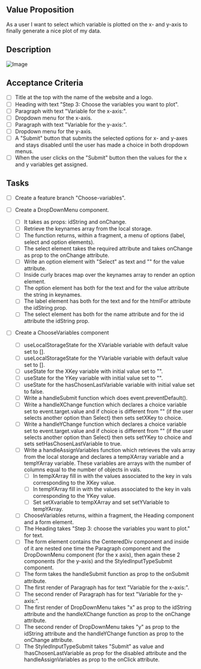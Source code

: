 ## Value Proposition

As a user I want to select which variable is plotted on the x- and y-axis
to finally generate a nice plot of my data.

## Description

![Image](https://github.com/catdieval/capstone-plotdata/assets/148149765/0ee23bbe-bc88-4f3f-8ba6-cc55d0b68435)

## Acceptance Criteria

- [ ] Title at the top with the name of the website and a logo.
- [ ] Heading with text "Step 3: Choose the variables you want to plot".
- [ ] Paragraph with text "Variable for the x-axis:".
- [ ] Dropdown menu for the x-axis.
- [ ] Paragraph with text "Variable for the y-axis:".
- [ ] Dropdown menu for the y-axis.
- [ ] A "Submit" button that submits the selected options for x- and y-axes and stays disabled until the user has made a choice in both dropdown menus.
- [ ] When the user clicks on the "Submit" button then the values for the x and y variables get assigned.

## Tasks

- [ ] Create a feature branch "Choose-variables".

- [ ] Create a DropDownMenu component.

  - [ ] It takes as props: idString and onChange.
  - [ ] Retrieve the keynames array from the local storage.
  - [ ] The function returns, within a fragment, a menu of options (label, select and option elements).
  - [ ] The select element takes the required attribute and takes onChange as prop to the onChange attribute.
  - [ ] Write an option element with "Select" as text and "" for the value attribute.
  - [ ] Inside curly braces map over the keynames array to render an option element.
  - [ ] The option element has both for the text and for the value attribute the string in keynames.
  - [ ] The label element has both for the text and for the htmlFor attribute the idString prop.
  - [ ] The select element has both for the name attribute and for the id attribute the idString prop.

- [ ] Create a ChooseVariables component
  - [ ] useLocalStorageState for the XVariable variable with default value set to [].
  - [ ] useLocalStorageState for the YVariable variable with default value set to [].
  - [ ] useState for the XKey variable with initial value set to "".
  - [ ] useState for the YKey variable with initial value set to "".
  - [ ] useState for the hasChosenLastVariable variable with initial value set to false.
  - [ ] Write a handleSubmit function which does event.preventDefault().
  - [ ] Write a handleXChange function which declares a choice variable set to event.target.value and if choice is different from "" (if the user selects another option than Select) then sets setXKey to choice.
  - [ ] Write a handleYChange function which declares a choice variable set to event.target.value and if choice is different from "" (if the user selects another option than Select) then sets setYKey to choice and sets setHasChosenLastVariable to true.
  - [ ] Write a handleAssignVariables function which retrieves the vals array from the local storage and declares a tempXArray variable and a tempYArray variable. These variables are arrays with the number of columns equal to the number of objects in vals.
    - [ ] In tempXArray fill in with the values associated to the key in vals corresponding to the XKey value.
    - [ ] In tempYArray fill in with the values associated to the key in vals corresponding to the YKey value.
    - [ ] Set setXvariable to tempXArray and set setYVariable to tempYArray.
  - [ ] ChooseVariables returns, within a fragment, the Heading component and a form element.
  - [ ] The Heading takes "Step 3: choose the variables you want to plot." for text.
  - [ ] The form element contains the CenteredDiv component and inside of it are nested one time the Paragraph component and the DropDownMenu component (for the x axis), then again these 2 components (for the y-axis) and the StyledInputTypeSubmit component.
  - [ ] The form takes the handleSubmit function as prop to the onSubmit attribute.
  - [ ] The first render of Paragraph has for text "Variable for the x-axis:".
  - [ ] The second render of Paragraph has for text "Variable for the y-axis:".
  - [ ] The first render of DropDownMenu takes "x" as prop to the idString attribute and the handleXChange function as prop to the onChange attribute.
  - [ ] The second render of DropDownMenu takes "y" as prop to the idString attribute and the handleYChange function as prop to the onChange attribute.
  - [ ] The StyledInputTypeSubmit takes "Submit" as value and !hasChosenLastVariable as prop for the disabled attribute and the handleAssignVariables as prop to the onClick attribute.
